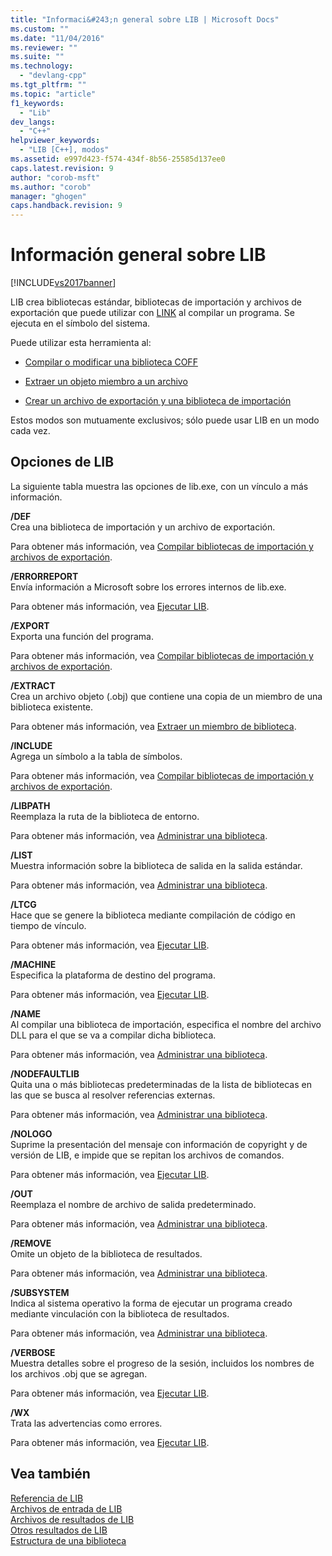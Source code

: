 ```yaml
---
title: "Informaci&#243;n general sobre LIB | Microsoft Docs"
ms.custom: ""
ms.date: "11/04/2016"
ms.reviewer: ""
ms.suite: ""
ms.technology: 
  - "devlang-cpp"
ms.tgt_pltfrm: ""
ms.topic: "article"
f1_keywords: 
  - "Lib"
dev_langs: 
  - "C++"
helpviewer_keywords: 
  - "LIB [C++], modos"
ms.assetid: e997d423-f574-434f-8b56-25585d137ee0
caps.latest.revision: 9
author: "corob-msft"
ms.author: "corob"
manager: "ghogen"
caps.handback.revision: 9
---
```

# Informaci&#243;n general sobre LIB
[!INCLUDE[vs2017banner](../../assembler/inline/includes/vs2017banner.md)]

LIB crea bibliotecas estándar, bibliotecas de importación y archivos de exportación que puede utilizar con [LINK](../../build/reference/linker-options.md) al compilar un programa.  Se ejecuta en el símbolo del sistema.  
  
 Puede utilizar esta herramienta al:  
  
-   [Compilar o modificar una biblioteca COFF](../../build/reference/managing-a-library.md)  
  
-   [Extraer un objeto miembro a un archivo](../../build/reference/extracting-a-library-member.md)  
  
-   [Crear un archivo de exportación y una biblioteca de importación](../../build/reference/working-with-import-libraries-and-export-files.md)  
  
 Estos modos son mutuamente exclusivos; sólo puede usar LIB en un modo cada vez.  
  
## Opciones de LIB  
 La siguiente tabla muestra las opciones de lib.exe, con un vínculo a más información.  
  
 **\/DEF**  
 Crea una biblioteca de importación y un archivo de exportación.  
  
 Para obtener más información, vea [Compilar bibliotecas de importación y archivos de exportación](../../build/reference/building-an-import-library-and-export-file.md).  
  
 **\/ERRORREPORT**  
 Envía información a Microsoft sobre los errores internos de lib.exe.  
  
 Para obtener más información, vea [Ejecutar LIB](../../build/reference/running-lib.md).  
  
 **\/EXPORT**  
 Exporta una función del programa.  
  
 Para obtener más información, vea [Compilar bibliotecas de importación y archivos de exportación](../../build/reference/building-an-import-library-and-export-file.md).  
  
 **\/EXTRACT**  
 Crea un archivo objeto \(.obj\) que contiene una copia de un miembro de una biblioteca existente.  
  
 Para obtener más información, vea [Extraer un miembro de biblioteca](../../build/reference/extracting-a-library-member.md).  
  
 **\/INCLUDE**  
 Agrega un símbolo a la tabla de símbolos.  
  
 Para obtener más información, vea [Compilar bibliotecas de importación y archivos de exportación](../../build/reference/building-an-import-library-and-export-file.md).  
  
 **\/LIBPATH**  
 Reemplaza la ruta de la biblioteca de entorno.  
  
 Para obtener más información, vea [Administrar una biblioteca](../../build/reference/managing-a-library.md).  
  
 **\/LIST**  
 Muestra información sobre la biblioteca de salida en la salida estándar.  
  
 Para obtener más información, vea [Administrar una biblioteca](../../build/reference/managing-a-library.md).  
  
 **\/LTCG**  
 Hace que se genere la biblioteca mediante compilación de código en tiempo de vínculo.  
  
 Para obtener más información, vea [Ejecutar LIB](../../build/reference/running-lib.md).  
  
 **\/MACHINE**  
 Especifica la plataforma de destino del programa.  
  
 Para obtener más información, vea [Ejecutar LIB](../../build/reference/running-lib.md).  
  
 **\/NAME**  
 Al compilar una biblioteca de importación, especifica el nombre del archivo DLL para el que se va a compilar dicha biblioteca.  
  
 Para obtener más información, vea [Administrar una biblioteca](../../build/reference/managing-a-library.md).  
  
 **\/NODEFAULTLIB**  
 Quita una o más bibliotecas predeterminadas de la lista de bibliotecas en las que se busca al resolver referencias externas.  
  
 Para obtener más información, vea [Administrar una biblioteca](../../build/reference/managing-a-library.md).  
  
 **\/NOLOGO**  
 Suprime la presentación del mensaje con información de copyright y de versión de LIB, e impide que se repitan los archivos de comandos.  
  
 Para obtener más información, vea [Ejecutar LIB](../../build/reference/running-lib.md).  
  
 **\/OUT**  
 Reemplaza el nombre de archivo de salida predeterminado.  
  
 Para obtener más información, vea [Administrar una biblioteca](../../build/reference/managing-a-library.md).  
  
 **\/REMOVE**  
 Omite un objeto de la biblioteca de resultados.  
  
 Para obtener más información, vea [Administrar una biblioteca](../../build/reference/managing-a-library.md).  
  
 **\/SUBSYSTEM**  
 Indica al sistema operativo la forma de ejecutar un programa creado mediante vinculación con la biblioteca de resultados.  
  
 Para obtener más información, vea [Administrar una biblioteca](../../build/reference/managing-a-library.md).  
  
 **\/VERBOSE**  
 Muestra detalles sobre el progreso de la sesión, incluidos los nombres de los archivos .obj que se agregan.  
  
 Para obtener más información, vea [Ejecutar LIB](../../build/reference/running-lib.md).  
  
 **\/WX**  
 Trata las advertencias como errores.  
  
 Para obtener más información, vea [Ejecutar LIB](../../build/reference/running-lib.md).  
  
## Vea también  
 [Referencia de LIB](../../build/reference/lib-reference.md)   
 [Archivos de entrada de LIB](../../build/reference/lib-input-files.md)   
 [Archivos de resultados de LIB](../../build/reference/lib-output-files.md)   
 [Otros resultados de LIB](../../build/reference/other-lib-output.md)   
 [Estructura de una biblioteca](../../build/reference/structure-of-a-library.md)